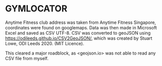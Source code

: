 # GYMLOCATOR
Anytime Fitness club address was taken from Anytime Fitness Singapore, coordinates were found on googlemaps. Data was then made in Microsoft Excel and saved as CSV UTF-8. CSV was converted to geoJSON using https://odileeds.github.io/CSV2GeoJSON/, which was created by Stuart Lowe, ODI Leeds 2020. (MIT Licence).

This cleared a major roadblock, as <geojson.io> was not able to read any CSV file from myself.